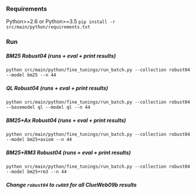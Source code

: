 ### Requirements

Python>=2.6 or Python>=3.5
`pip install -r src/main/python/requirements.txt`

### Run

##### BM25 Robust04 (runs + eval + print results)
```
python src/main/python/fine_tunings/run_batch.py --collection robust04 --model bm25 --n 44
```

##### QL Robust04 (runs + eval + print results)
```
python src/main/python/fine_tunings/run_batch.py --collection robust04 --basemodel ql --model ql --n 44
```

##### BM25+Ax Robust04 (runs + eval + print results)
```
python src/main/python/fine_tunings/run_batch.py --collection robust04 --model bm25+axiom --n 44
```

##### BM25+RM3 Robust04 (runs + eval + print results)
```
python src/main/python/fine_tunings/run_batch.py --collection robust04 --model bm25+rm3 --n 44
```

##### Change `robust04` to `cw0b9` for all ClueWeb09b results
